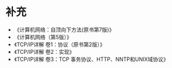 # 补充


- 《计算机网络：自顶向下方法(原书第7版)》
- 《计算机网络（第5版）》
- 《TCP/IP详解 卷1：协议（原书第2版）》
- 《TCP/IP详解 卷2：实现》
- 《TCP/IP详解 卷3：TCP 事务协议、HTTP、NNTP和UNIX域协议》